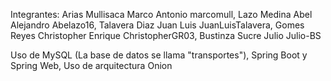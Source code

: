 Integrantes:
Arias Mullisaca Marco Antonio marcomull,
Lazo Medina Abel Alejandro Abelazo16,
Talavera Diaz Juan Luis JuanLuisTalavera,
Gomes Reyes Christopher Enrique ChristopherGR03,
Bustinza Sucre Julio Julio-BS

Uso de MySQL (La base de datos se llama "transportes"), Spring Boot y Spring Web, Uso de arquitectura Onion

